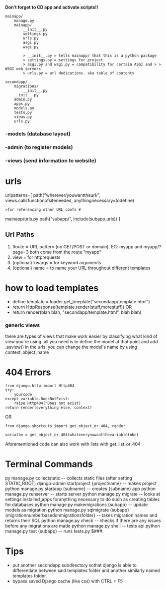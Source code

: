 **Don't forget to CD app and activate scripts!!**

```
mainapp/
    manage.py
    mainapp/
        __init__.py
        settings.py
        urls.py
        asgi.py
        wsgi.py

        > __init__.py = tells mainapp/ that this is a python package
        > settings.py = settings for project
        > asgi.py and wsgi.py = compatibility for certain ASGI and > > WSGI web servers
        > urls.py = url dedications. aka table of contents
```
```
secondapp/
    migrations/
        __init__.py
    __init__.py
    admin.py
    apps.py
    models.py
    tests.py
    views.py
    urls.py
```
### -models (database layout)

### -admin (to register models)


### -views (send information to website)


# urls 
urlpatterns=[
    path("wherever/youwanttheurl/", views.callsfunctionofsiteneeded, anythingnecessary=todefine)
    
    >for referencing other URL confs #
    
mainapp/urls.py
path("subapp/", include(subapp.urls))
]

## Url Paths
1. Route = URL pattern (no GET/POST or domain). EG: myapp and myapp/?page=3 both come from the route "myapp"
2. view = for httprequests
3. (optional) kwargs = for keyword arguments
4. (optional) name = to name your URL throughout different templates


# how to load templates
- define template = loader.get_tmeplate("secondapp/template.html")
- return HttpResponse(template.render(stuff,morestuff))
OR
- return render(blah blah, "secondapp/template.html", blah blah)
### generic views
there are types of views that make work easier by classifying what kind of view you're using. all you need is to define the model at that point and add .asview() in the urls.
you can change the model's name by using context_object_name

# 404 Errors
```
from django.http import Http404
try: 
    yourcode
except variable.DoesNotExist:
    raise Http404("Does not exist)
return render(everything else, context)
```
OR
```
from django.shortcuts import get_object_or_404, render

varialbe = get_object_or_404(whateveryouwantthevariabletobe)
```
Aforementioned code can also work with lists with get_list_or_404
# Terminal Commands
py manage.py collectstatic -- collects static files (after setting STATIC_ROOT)
django-admin startproject {projectname}  -- makes project
python manage.py startapp {subname}  -- creates {subname} app
python manage.py runserver -- starts server
python manage.py migrate -- looks at settings.installed_apps foranything necessary to do such as creating tables for databases
python manage.py makemigrations {subapp} -- update models as migration
python manage.py sqlmigrate {subapp} {migrationnumberbasedonmigrationsfolder} -- takes migration names and returns their SQL
python manage.py check -- checks if there are any issues before any migrations are made
python manage.py shell -- tests api
python manage.py test {subapp} -- runs tests.py $###.

# Tips
- put another secondapp subdirectory sothat django is able to differentiate between said templates folder and another similarly named templates folder.
- bypass saved Django cache (like css) with CTRL + F5